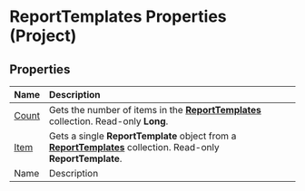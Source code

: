 
# ReportTemplates Properties (Project)

## Properties



|**Name**|**Description**|
|:-----|:-----|
| [Count](fcd124b1-b194-a54c-2910-7d4cd0b87055.md)|Gets the number of items in the  **[ReportTemplates](01928892-d57c-8344-05db-d95008b4ba74.md)** collection. Read-only **Long**.|
| [Item](5b26a22e-34ec-4c5c-4adb-d3b43513d62e.md)|Gets a single  **ReportTemplate** object from a **[ReportTemplates](01928892-d57c-8344-05db-d95008b4ba74.md)** collection. Read-only **ReportTemplate**.|
|Name|Description|
